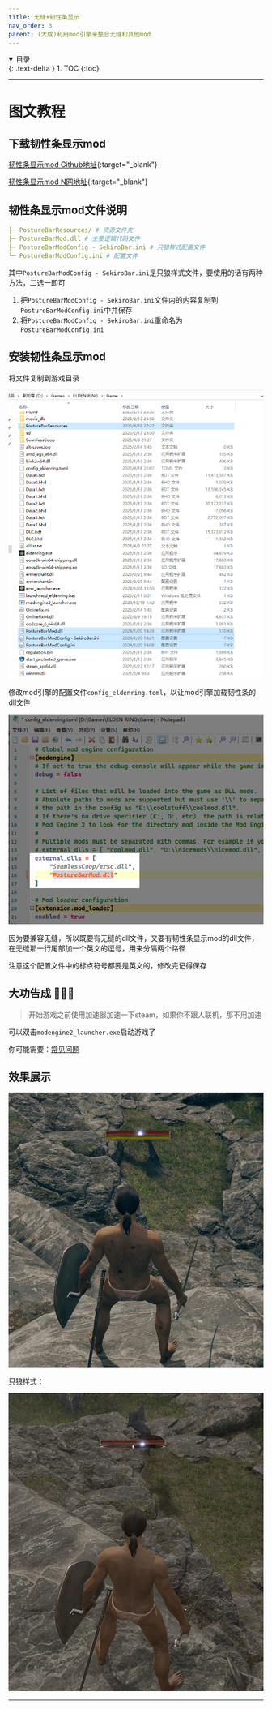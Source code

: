 ```yaml
---
title: 无缝+韧性条显示
nav_order: 3
parent: (大成)利用mod引擎来整合无缝和其他mod
---
```


<details open markdown="block">
  <summary>
    目录
  </summary>
  {: .text-delta }
1. TOC
{:toc}
</details>

---

# 图文教程

## 下载韧性条显示mod

[韧性条显示mod Github地址](https://github.com/Mordrog/EldenRing-PostureBarMod/releases){:target="_blank"}

[韧性条显示mod N网地址](https://www.nexusmods.com/eldenring/mods/3405){:target="_blank"}

## 韧性条显示mod文件说明

```yaml
├─ PostureBarResources/ # 资源文件夹
├─ PostureBarMod.dll # 主要逻辑代码文件
├─ PostureBarModConfig - SekiroBar.ini # 只狼样式配置文件
└─ PostureBarModConfig.ini # 配置文件
```

其中`PostureBarModConfig - SekiroBar.ini`是只狼样式文件，要使用的话有两种方法，二选一即可
1. 把`PostureBarModConfig - SekiroBar.ini`文件内的内容复制到`PostureBarModConfig.ini`中并保存
2. 将`PostureBarModConfig - SekiroBar.ini`重命名为`PostureBarModConfig.ini`

## 安装韧性条显示mod

将文件复制到游戏目录

![韧性条游戏目录.png](/assets/images/韧性条游戏目录.png)

修改mod引擎的配置文件`config_eldenring.toml`，以让mod引擎加载韧性条的dll文件

![韧性条mod引擎配置.png](/assets/images/韧性条mod引擎配置.png)

因为要兼容无缝，所以既要有无缝的dll文件，又要有韧性条显示mod的dll文件，在无缝那一行尾部加一个英文的逗号，用来分隔两个路径

注意这个配置文件中的标点符号都要是英文的，修改完记得保存

## 大功告成 🎉🎉🎉

> 开始游戏之前使用加速器加速一下steam，如果你不跟人联机，那不用加速

可以双击`modengine2_launcher.exe`启动游戏了

你可能需要：[常见问题]({{site.baseurl}}/docs/common_problem/)


## 效果展示

![韧性条效果.png](/assets/images/韧性条效果.png)


只狼样式：

![韧性条只狼效果.png](/assets/images/韧性条只狼效果.png)


---

